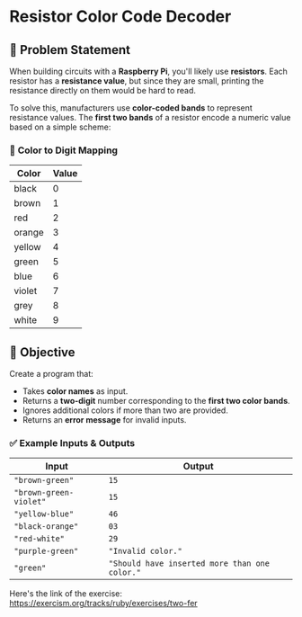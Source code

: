 # Resistor Color Code Decoder

## 📌 Problem Statement
When building circuits with a **Raspberry Pi**, you'll likely use **resistors**. Each resistor has a **resistance value**, but since they are small, printing the resistance directly on them would be hard to read. 

To solve this, manufacturers use **color-coded bands** to represent resistance values. The **first two bands** of a resistor encode a numeric value based on a simple scheme:

### 🔢 **Color to Digit Mapping**
| Color  | Value |
|--------|-------|
| black  | 0     |
| brown  | 1     |
| red    | 2     |
| orange | 3     |
| yellow | 4     |
| green  | 5     |
| blue   | 6     |
| violet | 7     |
| grey   | 8     |
| white  | 9     |

## 🎯 **Objective**
Create a program that:
- Takes **color names** as input.
- Returns a **two-digit** number corresponding to the **first two color bands**.
- Ignores additional colors if more than two are provided.
- Returns an **error message** for invalid inputs.

### ✅ **Example Inputs & Outputs**
| Input                     | Output |
|---------------------------|--------|
| `"brown-green"`           | `15`   |
| `"brown-green-violet"`    | `15`   |
| `"yellow-blue"`           | `46`   |
| `"black-orange"`          | `03`   |
| `"red-white"`             | `29`   |
| `"purple-green"`          | `"Invalid color."` |
| `"green"`                 | `"Should have inserted more than one color."` |


Here's the link of the exercise: https://exercism.org/tracks/ruby/exercises/two-fer
